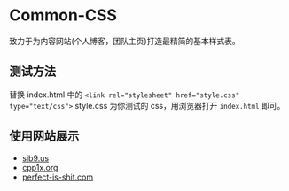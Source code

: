 # Common-CSS #

致力于为内容网站(个人博客，团队主页)打造最精简的基本样式表。

## 测试方法 ##

替换 index.html 中的 `<link rel="stylesheet" href="style.css" type="text/css">` style.css 为你测试的 css，用浏览器打开 `index.html` 即可。

## 使用网站展示 ##

+ [sib9.us](http://sib9.us/)
+ [cpp1x.org](http://cpp1x.org/)
+ [perfect-is-shit.com](http://www.perfect-is-shit.com/)
